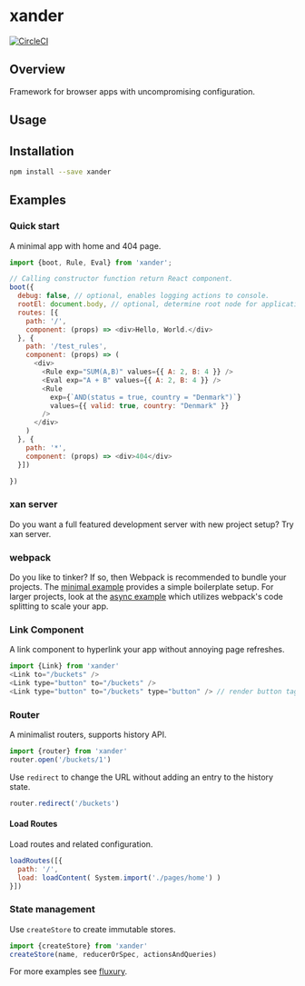 # xander

[![CircleCI](https://circleci.com/gh/FormBucket/xander.svg?style=svg)](https://circleci.com/gh/FormBucket/xander)

## Overview

Framework for browser apps with uncompromising configuration.

## Usage

## Installation

```sh
npm install --save xander
```
## Examples
### Quick start

A minimal app with home and 404 page.

```js
import {boot, Rule, Eval} from 'xander';

// Calling constructor function return React component.
boot({
  debug: false, // optional, enables logging actions to console.
  rootEl: document.body, // optional, determine root node for application.
  routes: [{
    path: '/',
    component: (props) => <div>Hello, World.</div> 
  }, {
    path: '/test_rules',
    component: (props) => (
      <div>
        <Rule exp="SUM(A,B)" values={{ A: 2, B: 4 }} />
        <Eval exp="A + B" values={{ A: 2, B: 4 }} />
        <Rule
          exp={`AND(status = true, country = "Denmark")`}
          values={{ valid: true, country: "Denmark" }}
        />
      </div>
    )
  }, {
    path: '*',
    component: (props) => <div>404</div>
  }])

})
```

### xan server

Do you want a full featured development server with new project setup? Try xan server.

### webpack

Do you like to tinker? If so, then Webpack is recommended to bundle your projects. The [minimal example](./examples/minimal) provides a simple boilerplate setup. For larger projects, look at the [async example](./examples/async) which utilizes webpack's code splitting to scale your app.

### Link Component

A link component to hyperlink your app without annoying page refreshes.

```js
import {Link} from 'xander'
<Link to="/buckets" />
<Link type="button" to="/buckets" />
<Link type="button" to="/buckets" type="button" /> // render button tag instead of a
```

### Router

A minimalist routers, supports history API.

```js
import {router} from 'xander'
router.open('/buckets/1')
```
Use `redirect` to change the URL without adding an entry to the history state.
```js
router.redirect('/buckets')
```

#### Load Routes 

Load routes and related configuration.

```js
loadRoutes([{
  path: '/',
  load: loadContent( System.import('./pages/home') )
}])
```

### State management

Use `createStore` to create immutable stores.

```js
import {createStore} from 'xander'
createStore(name, reducerOrSpec, actionsAndQueries)
```

For more examples see [fluxury](https://github.com/formula/fluxury).
